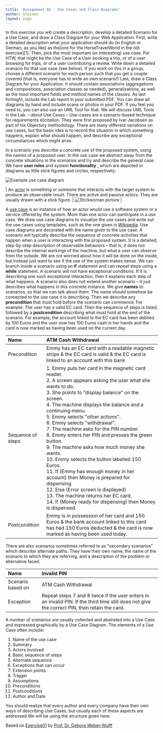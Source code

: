 ```yaml
---
title: 'Assignment 02 - Use Cases and Class Diagrams'
author: kleinen
layout: page
---
```



In this exercise you will create a description, develop a detailed Scenario for a Use Case, and draw a Class Diagram for your Web Application. First, write a detailed description what your application should do (in English or German, as you like) as the[one for the HorseTravelWorld in the old exercise][1]. Then, pick the most important (or interesting) use case. For HTW, that might be the Use Case of a User booking a trip, or of a user browsing for trips, or of a user contributing a review. Write down a detailed scenario for that use case (see below). If you work on this in a group, choose a different scenario for each person such that you get a couple covered (that is, everyone has to write an own scenario!) Last, draw a Class Diagram for your Application. It should contain associations (aggregations and compositions, association classes as needed), generalizations, as well as the most important fields and method names of the classes. As last fortnight, include the Lab report in your submitted PDF. You can draw all diagrams by hand and include scans or photos in your PDF. If you feel you need to, you can also use an UML Tool for that. We will discuss UML Tools in the Lab. &ndash; about Use Cases &ndash; Use-cases are a szenario-based technique for requirements elicitation. They were first proposed by Ivar Jacobsen as part of his Objectory methodology. There are many different variations on use cases, but the basic idea is to record the situation in which something happens, explain what should happen, and describe any exceptional circumstances which might arise.

In a scenario you describe a concrete use of the proposed system, using the names of a proposed user. In the use case we abstract away from the concrete situations in the scenarios and try and describe the general case. We have **user roles** and system **functionality** , which are depicted in diagrams as little stick figures and circles, respectively:

  ![Example use case diagram](http://www.f4.fhtw-berlin.de/~weberwu/se/media/Stickfigures.png)

| An [actor](http://en.wikipedia.org/wiki/Actor_%28UML%29) is something or someone that interacts with the target system to produce an observable result. There are active and passive actors. They are usually drawn with a stick figure. | ![Stickwoman picture](http://www.f4.fhtw-berlin.de/~weberwu/se/media/Stickwoman.gif) |

A [use case][2] is an instance of how an actor would use a software system or a service offered by the system. More than one actor can participate in a use case. We draw use case diagrams to visualize the use cases and write out the use cases using templates, such as the one given in [Wikipedia][2]. Use case diagrams are decorated with the name given to the use case. A scenario will typically describe the sequence of concrete activities that happen when a user is interacting with the proposed system. It is a detailed, step-by-step description of observable behaviors &ndash; that is, it does not describe the internal workings of the machine, but what a user can observe from the outside. We are not worried about how it will be done on the inside, but instead just want to see if the use of the system makes sense. We can branch inside a scenario using an **if** statement and can repeat steps using a **while** statement. A scenario will not have exceptional conditions. If it is describing one such exceptional interaction, then it explains each step of what happens. A scenario also does not extend another scenario &ndash; it just describes what happens in this concrete instance. We give **names** to scenarios, so that we can talk about them. The name should somehow be connected to the use case it is describing. Then we describe any **precondition** that must hold before the scenario can commence. For example: The user has a valid EC card. Then the sequence of steps is listed, followed by a **postcondition** describing what must hold at the end of the scenario. For example, the account linked to the EC card has been debited by 100 Euros and the user now has 100 Euros cash in her hands and the card is now marked as having been used on the current day.

| Name              | ATM Cash Withdrawal                                                                                                                                                                                                                                                                                                                                                                                                                                                                                                                                                                                                                                                                                                                                                |
|:------------------|:-------------------------------------------------------------------------------------------------------------------------------------------------------------------------------------------------------------------------------------------------------------------------------------------------------------------------------------------------------------------------------------------------------------------------------------------------------------------------------------------------------------------------------------------------------------------------------------------------------------------------------------------------------------------------------------------------------------------------------------------------------------------|
| Precondition      | Emmy has an EC card with a readable magnetic stripe & the EC card is valid & the EC card is linked to an account with this bank                                                                                                                                                                                                                                                                                                                                                                                                                                                                                                                                                                                                                                    |
| Sequence of steps | 1. Emmy puts her card in the magnetic card reader.<br/>2. A screen appears asking the user what she wants to do.<br/>3. She points to "display balance" on the screen.<br/>4. The machine displays the balance and a continuing menu.<br/>5. Emmy selects "other actions".<br/>6. Emmy selects "withdrawal".<br/>7. The machine asks for the PIN number.<br/>8. Emmy enters her PIN and presses the green button.<br/>9. The machine asks how much money she wants.<br/>10. Emmy selects the button labelled 150 Euros.<br/>11. If (Emmy has enough money in her account) then Money is prepared for dispensing<br/>12. Else (Error screen is displayed)<br/>13. The machine returns her EC card.<br/>14. If (Money ready for dispensing) then Money is dispensed. |
| Postcondition     | Emmy is in possession of her card and 150 Euros & the bank account linked to this card has had 150 Euros deducted & the card is now marked as having been used today.                                                                                                                                                                                                                                                                                                                                                                                                                                                                                                                                                                                              |

There are also scenarios sometimes referred to as "secondary scenarios" which describe alternate paths. They have their own name, the name of the scenario to which they are referring, and a description of the problem or alternative faced.

| Name              | Invalid PIN                                                                                                                                   |
|:------------------|:----------------------------------------------------------------------------------------------------------------------------------------------|
| Scenario based on | ATM Cash Withdrawal                                                                                                                           |
| Exception         | Repeat steps 7 and 8 twice if the user enters in an invalid PIN. If the third time still does not give the correct PIN, then retain the card. |

A number of scenarios are usually collected and abstrated into a Use Case and expressed graphically by a Use Case Diagram. The elements of a Use Case often include:

1. Name of the use case
2. Summary
3. Actors involved
4. Basic sequence of steps
5. Alternate sequence
6. Exceptions that can occur
7. Extension points
8. Trigger
9. Assumptions
10. Preconditions
11. Postconditions
12. Author and Date

You should realize that every author and every company have their own ways of describing Use Cases, but usually each of these aspects are addressed.We will be using the structure given here.  

Based on [Exercise01][3] by [Prof. Dr. Debora Weber-Wulff][4]


[2]: http://en.wikipedia.org/wiki/Use\_case
[3]: http://www.f4.fhtw-berlin.de/~weberwu/se/Labs/Ex1.shtml
[4]: http://www.f4.htw-berlin.de/~weberwu/
